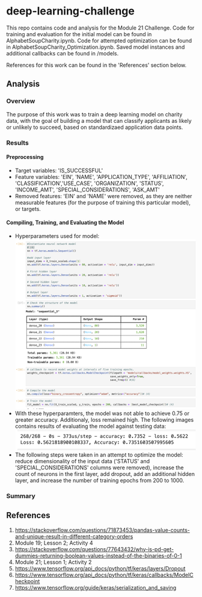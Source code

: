 # deep-learning-challenge
This repo contains code and analysis for the Module 21 Challenge. Code for training and evaluation for the initial model can be found in AlphabetSoupCharity.ipynb. Code for attempted optimization can be found in AlphabetSoupCharity_Optimization.ipynb. Saved model instances and additional callbacks can be found in /models.

References for this work can be found in the 'References' section below.

## Analysis
### Overview
The purpose of this work was to train a deep learning model on charity data, with the goal of building a model that can classify applicants as likely or unlikely to succeed, based on standardizaed application data points.
### Results
#### Preprocessing
* Target variables: 'IS_SUCCESSFUL'
* Feature variables: 'EIN', 'NAME', 'APPLICATION_TYPE', 'AFFILIATION', 'CLASSIFICATION','USE_CASE', 'ORGANIZATION', 'STATUS', 'INCOME_AMT', 'SPECIAL_CONSIDERATIONS', 'ASK_AMT'
* Removed features: 'EIN' and 'NAME' were removed, as they are neither measurable features (for the purpose of training this particular model), or targets.
#### Compiling, Training, and Evaluating the Model
* Hyperparameters used for model:
![alt text](https://github.com/linderkm/deep-learning-challenge/blob/main/images/AlphabetSoupCharity_hyperparameters.png)
* With these hyperparamters, the model was not able to achieve 0.75 or greater accuracy. Additionaly, loss remained high. The following images contains results of evaluating the model against testing data:
![alt text](https://github.com/linderkm/deep-learning-challenge/blob/main/images/AlphabetSoupCharity_model_evaluation.png)
* The following steps were taken in an attempt to optimize the model: reduce dimensionality of the input data ('STATUS' and 'SPECIAL_CONSIDERATIONS' columns were removed), increase the count of neurons in the first layer, add dropout, add an additional hidden layer, and increase the number of training epochs from 200 to 1000.
### Summary



## References
1) https://stackoverflow.com/questions/71873453/pandas-value-counts-and-unique-result-in-different-category-orders
2) Module 19; Lesson 2; Activity 4
3) https://stackoverflow.com/questions/77643432/why-is-pd-get-dummies-returning-boolean-values-instead-of-the-binaries-of-0-1
4) Module 21; Lesson 1; Activity 2
5) https://www.tensorflow.org/api_docs/python/tf/keras/layers/Dropout
6) https://www.tensorflow.org/api_docs/python/tf/keras/callbacks/ModelCheckpoint
7) https://www.tensorflow.org/guide/keras/serialization_and_saving